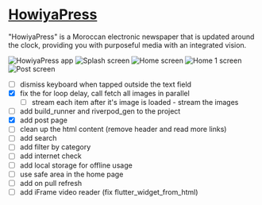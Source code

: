 # [HowiyaPress](https://howiyapress.com)

"HowiyaPress" is a Moroccan electronic newspaper that is updated around the clock, providing you with purposeful media with an integrated vision.

![HowiyaPress app](/repo_media/howiyapress.png)
![Splash screen](/repo_media/Splash.png)
![Home screen](/repo_media/Home.png)
![Home 1 screen](</repo_media/Home(1).png>)
![Post screen](/repo_media/Post.png)

- [ ] dismiss keyboard when tapped outside the text field
- [x] fix the for loop delay, call fetch all images in parallel
  - [ ] stream each item after it's image is loaded - stream the images
- [ ] add build_runner and riverpod_gen to the project
- [x] add post page
- [ ] clean up the html content (remove header and read more links)
- [ ] add search
- [ ] add filter by category
- [ ] add internet check
- [ ] add local storage for offline usage
- [ ] use safe area in the home page
- [ ] add on pull refresh
- [ ] add iFrame video reader (fix flutter_widget_from_html)
